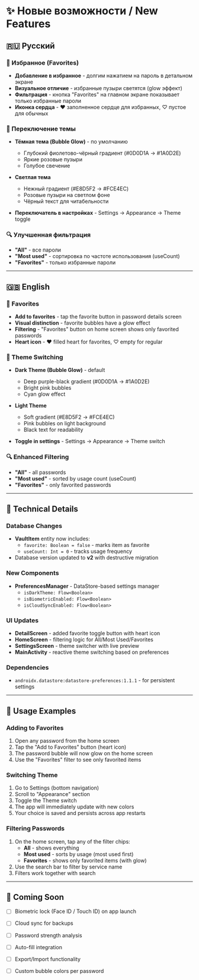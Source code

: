 # ✨ Новые возможности / New Features

## 🇷🇺 Русский

### 🌟 Избранное (Favorites)
- **Добавление в избранное** - долгим нажатием на пароль в детальном экране
- **Визуальное отличие** - избранные пузыри светятся (glow эффект)
- **Фильтрация** - кнопка "Favorites" на главном экране показывает только избранные пароли
- **Иконка сердца** - ❤️ заполненное сердце для избранных, ♡ пустое для обычных

### 🎨 Переключение темы
- **Тёмная тема (Bubble Glow)** - по умолчанию
  - Глубокий фиолетово-чёрный градиент (#0D0D1A → #1A0D2E)
  - Яркие розовые пузыри
  - Голубое свечение
  
- **Светлая тема**
  - Нежный градиент (#E8D5F2 → #FCE4EC)
  - Розовые пузыри на светлом фоне
  - Чёрный текст для читабельности

- **Переключатель в настройках** - Settings → Appearance → Theme toggle

### 🔍 Улучшенная фильтрация
- **"All"** - все пароли
- **"Most used"** - сортировка по частоте использования (useCount)
- **"Favorites"** - только избранные пароли

---

## 🇬🇧 English

### 🌟 Favorites
- **Add to favorites** - tap the favorite button in password details screen
- **Visual distinction** - favorite bubbles have a glow effect
- **Filtering** - "Favorites" button on home screen shows only favorited passwords
- **Heart icon** - ❤️ filled heart for favorites, ♡ empty for regular

### 🎨 Theme Switching
- **Dark Theme (Bubble Glow)** - default
  - Deep purple-black gradient (#0D0D1A → #1A0D2E)
  - Bright pink bubbles
  - Cyan glow effect
  
- **Light Theme**
  - Soft gradient (#E8D5F2 → #FCE4EC)
  - Pink bubbles on light background
  - Black text for readability

- **Toggle in settings** - Settings → Appearance → Theme switch

### 🔍 Enhanced Filtering
- **"All"** - all passwords
- **"Most used"** - sorted by usage count (useCount)
- **"Favorites"** - only favorited passwords

---

## 🔧 Technical Details

### Database Changes
- **VaultItem** entity now includes:
  - `favorite: Boolean = false` - marks item as favorite
  - `useCount: Int = 0` - tracks usage frequency
- Database version updated to **v2** with destructive migration

### New Components
- **PreferencesManager** - DataStore-based settings manager
  - `isDarkTheme: Flow<Boolean>`
  - `isBiometricEnabled: Flow<Boolean>`
  - `isCloudSyncEnabled: Flow<Boolean>`

### UI Updates
- **DetailScreen** - added favorite toggle button with heart icon
- **HomeScreen** - filtering logic for All/Most Used/Favorites
- **SettingsScreen** - theme switcher with live preview
- **MainActivity** - reactive theme switching based on preferences

### Dependencies
- `androidx.datastore:datastore-preferences:1.1.1` - for persistent settings

---

## 📝 Usage Examples

### Adding to Favorites
1. Open any password from the home screen
2. Tap the "Add to Favorites" button (heart icon)
3. The password bubble will now glow on the home screen
4. Use the "Favorites" filter to see only favorited items

### Switching Theme
1. Go to Settings (bottom navigation)
2. Scroll to "Appearance" section
3. Toggle the Theme switch
4. The app will immediately update with new colors
5. Your choice is saved and persists across app restarts

### Filtering Passwords
1. On the home screen, tap any of the filter chips:
   - **All** - shows everything
   - **Most used** - sorts by usage (most used first)
   - **Favorites** - shows only favorited items (with glow)
2. Use the search bar to filter by service name
3. Filters work together with search

---

## 🎯 Coming Soon

- [ ] Biometric lock (Face ID / Touch ID) on app launch
- [ ] Cloud sync for backups
- [ ] Password strength analysis
- [ ] Auto-fill integration
- [ ] Export/Import functionality
- [ ] Custom bubble colors per password


